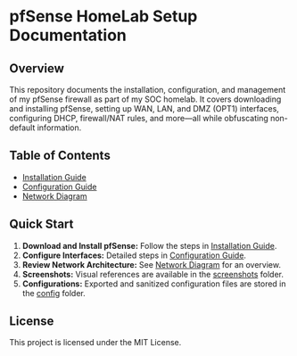 # pfSense HomeLab Setup Documentation

## Overview
This repository documents the installation, configuration, and management of my pfSense firewall as part of my SOC homelab. It covers downloading and installing pfSense, setting up WAN, LAN, and DMZ (OPT1) interfaces, configuring DHCP, firewall/NAT rules, and more—all while obfuscating non-default information.

## Table of Contents
- [Installation Guide](/installation-guide.md)
- [Configuration Guide](./docs/configuration-guide.md)
- [Network Diagram](./docs/network-diagram.md)

## Quick Start
1. **Download and Install pfSense:** Follow the steps in [Installation Guide](./docs/installation-guide.md).
2. **Configure Interfaces:** Detailed steps in [Configuration Guide](./docs/configuration-guide.md).
3. **Review Network Architecture:** See [Network Diagram](./docs/network-diagram.md) for an overview.
4. **Screenshots:** Visual references are available in the [screenshots](./screenshots/) folder.
5. **Configurations:** Exported and sanitized configuration files are stored in the [config](./config/) folder.

## License
This project is licensed under the MIT License.
